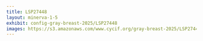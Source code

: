 ```yaml
---
title: LSP27448
layout: minerva-1-5
exhibit: config-gray-breast-2025/LSP27448
images: https://s3.amazonaws.com/www.cycif.org/gray-breast-2025/LSP27448
---
```

